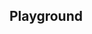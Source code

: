 <script setup>
import SwaggerUI from "@/swagger/view/SwaggerUI.vue";

import baseAllAbsWithQueryJson from "@/swagger/json/records/solr/all-record-with-query.json";
import decAllAbsWithQueryJson from "@/swagger/json/dec/solr/all-record-with-query.json";

import baseAllAbsPermitJson from "@/swagger/json/records/solr/all-record.json";
import decAllAbsPermitJson from "@/swagger/json/dec/solr/all-record.json";

import baseAllAbsPermitWithCountryJson from "@/swagger/json/records/solr/all-record-with-country.json";
import decAllAbsPermitWithCountryJson from "@/swagger/json/dec/solr/all-record-with-country.json";

import baseAllAbsPermitWithRegionJson from "@/swagger/json/records/solr/all-record-with-region.json";
import decAllAbsPermitWithRegionJson from "@/swagger/json/dec/solr/all-record-with-region.json";

import baseAllAbsPermitWithSubFiltersJson from "@/swagger/json/records/solr/all-record-with-subfilters.json";
import decAllAbsPermitWithSubFiltersJson from "@/swagger/json/dec/solr/all-record-with-subfilters.json";

function mergeJson(base, specific) {
  const merged = JSON.parse(JSON.stringify(base));
  merged.paths["/index"].get.parameters[0].schema.example = specific.example;
  return merged;
}

import { mergeSwaggerWithBase, deepClone } from "@/utils"

const swaggerSpecs = [
  { json: mergeSwaggerWithBase(deepClone(baseJson), decAllRecordsJson, ['paths']) ,protected: false },
  { json: mergeSwaggerWithBase(deepClone(baseJson), decAllRecordsWithCountryJson, ['paths']) ,protected: false },
  { json: mergeSwaggerWithBase(deepClone(baseJson), decAllRecordsWithQueryJson, ['paths']) ,protected: false },
  { json: mergeSwaggerWithBase(deepClone(baseJson), decAllRecordsWithRegionJson, ['paths']), protected: false },
  { json: mergeSwaggerWithBase(deepClone(baseJson), decAllRecordsWithSubFiltersJson, ["paths"]), protected: false },
];

</script>

<!--@include: @/../components/records/solr.md-->

## Playground

<SwaggerUI :swaggerSpecs="swaggerSpecs"/>
